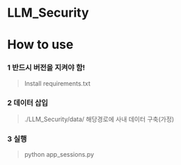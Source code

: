 # LLM_Security

# How to use
###  1 반드시 버전을 지켜야 함!
> Install requirements.txt

### 2 데이터 삽입

> ./LLM_Security/data/
해당경로에 사내 데이터 구축(가정)

### 3 실행
> python app_sessions.py

